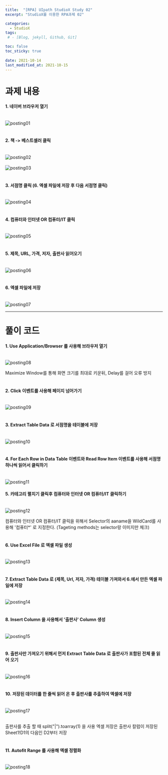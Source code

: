 ```yaml
---
title:  "[RPA] UIpath StudioX Study 02"
excerpt: "StudioX를 이용한 RPA과제 02"

categories:
  - StudioX
tags:
 # - [Blog, jekyll, Github, Git]

toc: false
toc_sticky: true
 
date: 2021-10-14
last_modified_at: 2021-10-15
---
```


# 과제 내용

#### **1. 네이버 브라우저 열기** <br><br>
![posting01](https://user-images.githubusercontent.com/79980786/137419102-31b7bdfa-2b51-4861-8a87-9230f38432ff.png)<br><br>

#### **2. 책 -> 베스트셀러 클릭** <br><br>
![posting02](https://user-images.githubusercontent.com/79980786/137419143-3653f569-7ddd-40f1-9503-205179d101e6.jpg)<br><br>
![posting03](https://user-images.githubusercontent.com/79980786/137419180-922e41fd-4c68-4584-938b-eca881bbdafd.jpg)<br><br>

#### **3. 서점명 클릭 (6. 엑셀 파일에 저장 후 다음 서점명 클릭)** <br><br>
![posting04](https://user-images.githubusercontent.com/79980786/137419216-c31b5cb6-a79b-4fba-9059-37384b85dcb6.png)<br><br>

#### **4. 컴퓨터와 인터넷 OR 컴퓨터/IT 클릭** <br><br>
![posting05](https://user-images.githubusercontent.com/79980786/137419226-b3fb136d-18a5-4728-a558-df21564ccb02.jpg)<br><br>

#### **5. 제목, URL, 가격, 저자, 출판사 읽어오기** <br><br>
![posting06](https://user-images.githubusercontent.com/79980786/137419235-fe428e2e-9f5b-4de8-91e4-fc3c4c36cb9a.png)<br><br>

#### **6. 엑셀 파일에 저장** <br><br>
![posting07](https://user-images.githubusercontent.com/79980786/137419248-65a1a790-8bf6-437f-97a8-96dd1268d7ac.png)

---

# 풀이 코드

#### **1. Use Application/Browser 를 사용해 브라우저 열기** <br><br>
![posting08](https://user-images.githubusercontent.com/79980786/137419257-e0aac547-d807-40cf-9928-6620d861e1ad.png)<br>

Maximize Window를 통해 화면 크기를 최대로 키운뒤, Delay를 걸어 오류 방지<br><br>

#### **2. Click 이벤트를 사용해 페이지 넘어가기** <br><br>
![posting09](https://user-images.githubusercontent.com/79980786/137419275-19fe8ecc-b198-4156-a5c9-e28f8744679d.png)<br><br>

#### **3. Extract Table Data 로 서점명을 테이블에 저장** <br><br>
![posting10](https://user-images.githubusercontent.com/79980786/137419280-44869306-7226-48ff-b13b-f6b1491465ac.png)<br><br>

#### **4. For Each Row in Data Table 이벤트와 Read Row Item 이벤트를 사용해 서점명 하나씩 읽어서 클릭하기** <br><br>
![posting11](https://user-images.githubusercontent.com/79980786/137419284-4fa83f67-bb9a-4f5c-8644-b42c21a61d91.png)

#### **5. 카테고리 펼치기 클릭후 컴퓨터와 인터넷 OR 컴퓨터/IT 클릭하기** <br><br>
![posting12](https://user-images.githubusercontent.com/79980786/137419288-fdeca7b1-c14f-4f26-b23f-1ba3ddccf6cf.png)<br>

컴퓨터와 인터넷 OR 컴퓨터/IT 클릭을 위해서 Selector의 aaname을 WildCard를 사용해 '컴퓨터*' 로 지정한다. (Tageting methods는 selector랑 이미지만 체크)<br><br>

#### **6. Use Excel File 로 엑셀 파일 생성** <br><br>
![posting13](https://user-images.githubusercontent.com/79980786/137419298-8a18f6a4-c777-4c31-be78-07b1c09f7d24.png)<br><br>

#### **7. Extract Table Data 로 (제목, Url, 저자, 가격) 테이블 가져와서 6.에서 만든 엑셀 파일에 저장** <br><br>
![posting14](https://user-images.githubusercontent.com/79980786/137419311-dd75b1d6-a8a3-4126-a546-51389dca33a3.png)<br><br>

#### **8. Insert Column 을 사용해서 '출판사' Column 생성** <br><br>
![posting15](https://user-images.githubusercontent.com/79980786/137419317-09c98417-a8ef-49ea-8f87-5629e53cd5c3.png)<br><br>

#### **9. 출판사만 가져오기 위해서 먼저 Extract Table Data 로 출판사가 포함된 전체 줄 읽어 오기** <br><br>
![posting16](https://user-images.githubusercontent.com/79980786/137419322-141d4be6-239e-4960-b340-de06611eb2ca.png)<br><br>

#### **10. 저장된 데이터를 한 줄씩 읽어 온 후 출판사를 추출하여 엑셀에 저장** <br><br>
![posting17](https://user-images.githubusercontent.com/79980786/137419326-13388d8a-49b5-42c9-8e04-10b494e081a0.png)<br><br>

출판사를 추출 할 때 split("|").toarray(1) 을 사용 엑셀 저장은 출판사 칼럼이 저장된 Sheet1!D1의 다음인 D2부터 저장<br><br>

#### **11. Autofit Range 를 사용해 엑셀 정렬화** <br><br>
![posting18](https://user-images.githubusercontent.com/79980786/137419343-aa2aa7f8-c3eb-463c-904a-34a91cae6a4b.png)
